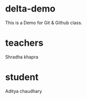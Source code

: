 # delta-demo
This is a Demo for Git &amp; Github class.

# teachers
Shradha khapra

# student
Aditya chaudhary
